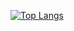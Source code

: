 
[![Top Langs](https://github-readme-stats.vercel.app/api/top-langs/?username=ccoff&layout=compact)](https://github.com/ccoff?tab=repositories)

<!--
### Hi there 👋

**ccoff/ccoff** is a ✨ _special_ ✨ repository because its `README.md` (this file) appears on your GitHub profile.

Here are some ideas to get you started:

- 🔭 I’m currently working on ...
- 🌱 I’m currently learning ...
- 👯 I’m looking to collaborate on ...
- 🤔 I’m looking for help with ...
- 💬 Ask me about ...
- 📫 How to reach me: ...
- 😄 Pronouns: ...
- ⚡ Fun fact: ...
-->
